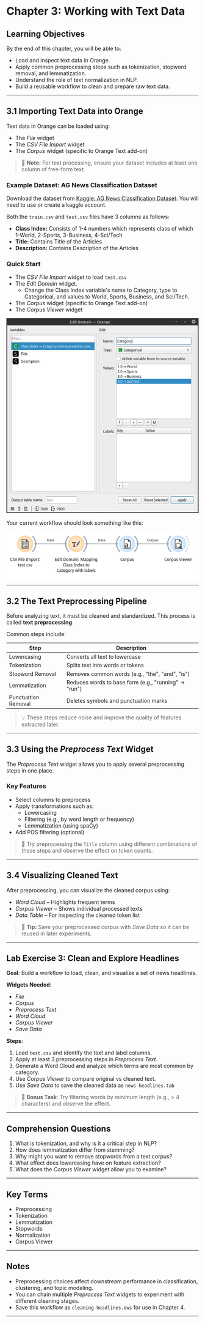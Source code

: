 # Chapter 3: Working with Text Data

## Learning Objectives

By the end of this chapter, you will be able to:

- Load and inspect text data in Orange.
- Apply common preprocessing steps such as tokenization, stopword removal, and lemmatization.
- Understand the role of text normalization in NLP.
- Build a reusable workflow to clean and prepare raw text data.

---

## 3.1 Importing Text Data into Orange

Text data in Orange can be loaded using:

- The *File* widget
- The *CSV File Import* widget
- The *Corpus* widget (specific to Orange Text add-on)

> 📝 **Note:** For text processing, ensure your dataset includes at least one column of free-form text.

### Example Dataset: AG News Classification Dataset

Download the dataset from [Kaggle: AG News Classification Dataset](https://www.kaggle.com/datasets/amananandrai/ag-news-classification-dataset/data). You will need to use or create a kaggle account.

Both the `train.csv` and `test.csv` files have 3 columns as follows:

- **Class Index:** Consists of 1-4 numbers which represents class of which 1-World, 2-Sports, 3-Business, 4-Sci/Tech 
- **Title:** Contains Title of the Articles
- **Description:** Contains Description of the Articles

### Quick Start

- The *CSV File Import* widget to load `test.csv`
- The *Edit Domain* widget.
  - Change the Class Index variable's name to Category, type to Categorical, and values to World, Sports, Business, and Sci/Tech. 
- The *Corpus* widget (specific to Orange Text add-on)
- The *Corpus Viewer* widget

![Figure 5. Using Edit Domain to map a numeric class id to a categorical feature with labels](imgs/3-1%20Edit%20Domain.png)

Your current workflow should look something like this:

![Figure 6. Loading workflow for AG News Classification Dataset](imgs/3-1%20News%20Starting%20Pipeline.png)

---

## 3.2 The Text Preprocessing Pipeline

Before analyzing text, it must be cleaned and standardized. This process is called **text preprocessing**.

Common steps include:

| Step             | Description                                               |
|------------------|-----------------------------------------------------------|
| Lowercasing       | Converts all text to lowercase                           |
| Tokenization      | Splits text into words or tokens                         |
| Stopword Removal  | Removes common words (e.g., "the", "and", "is")          |
| Lemmatization     | Reduces words to base form (e.g., "running" → "run")     |
| Punctuation Removal | Deletes symbols and punctuation marks                 |

> 💡 These steps reduce noise and improve the quality of features extracted later.

---

## 3.3 Using the *Preprocess Text* Widget

The *Preprocess Text* widget allows you to apply several preprocessing steps in one place.

### Key Features

- Select columns to preprocess
- Apply transformations such as:
  - Lowercasing
  - Filtering (e.g., by word length or frequency)
  - Lemmatization (using spaCy)
- Add POS filtering (optional)

> 🧠 Try preprocessing the `Title` column using different combinations of these steps and observe the effect on token counts.

---

## 3.4 Visualizing Cleaned Text

After preprocessing, you can visualize the cleaned corpus using:

- *Word Cloud* – Highlights frequent terms
- *Corpus Viewer* – Shows individual processed texts
- *Data Table* – For inspecting the cleaned token list

> 📌 **Tip:** Save your preprocessed corpus with *Save Data* so it can be reused in later experiments.

---

## Lab Exercise 3: Clean and Explore Headlines

**Goal**: Build a workflow to load, clean, and visualize a set of news headlines.

**Widgets Needed**:
- *File*
- *Corpus*
- *Preprocess Text*
- *Word Cloud*
- *Corpus Viewer*
- *Save Data*

**Steps**:

1. Load `test.csv` and identify the text and label columns.
2. Apply at least 3 preprocessing steps in *Preprocess Text*.
3. Generate a Word Cloud and analyze which terms are most common by category.
4. Use *Corpus Viewer* to compare original vs cleaned text.
5. Use *Save Data* to save the cleaned data as `news-headlines.tab`

> 📝 **Bonus Task**: Try filtering words by minimum length (e.g., > 4 characters) and observe the effect.

---

## Comprehension Questions

1. What is tokenization, and why is it a critical step in NLP?
2. How does lemmatization differ from stemming?
3. Why might you want to remove stopwords from a text corpus?
4. What effect does lowercasing have on feature extraction?
5. What does the *Corpus Viewer* widget allow you to examine?

---

## Key Terms

- Preprocessing
- Tokenization
- Lemmatization
- Stopwords
- Normalization
- Corpus Viewer

---

## Notes

- Preprocessing choices affect downstream performance in classification, clustering, and topic modeling.
- You can chain multiple *Preprocess Text* widgets to experiment with different cleaning stages.
- Save this workflow as `cleaning-headlines.ows` for use in Chapter 4.

---

